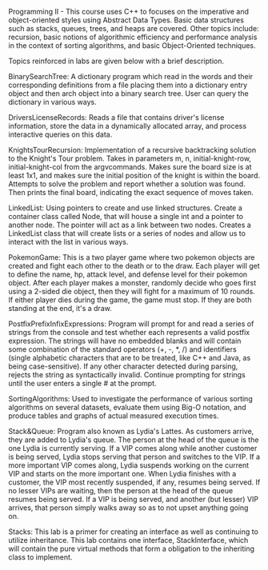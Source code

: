 Programming II - This course uses C++ to focuses on the imperative and object-oriented styles using Abstract Data Types. Basic data structures such as stacks, queues, trees, and heaps are covered. Other topics include: recursion, basic notions of algorithmic efficiency and performance analysis in the context of sorting algorithms, and basic Object-Oriented techniques.

Topics reinforced in labs are given below with a brief description. 



BinarySearchTree: A dictionary program which read in the words and their corresponding definitions from a file placing them into a dictionary entry object and then arch object into a binary search tree. User can query the dictionary in various ways.

DriversLicenseRecords:  Reads a file that contains driver's license information, store the data
in a dynamically allocated array, and process interactive queries on this data.

KnightsTourRecursion: Implementation of a recursive backtracking solution to the Knight's Tour problem. Takes in parameters m, n, initial-knight-row, initial-knight-col from the argvcommands. Makes sure the board size is at least 1x1, and makes sure the initial position of the knight is within the board. Attempts to solve the problem and report whether a solution was found. Then prints the final board, indicating the exact sequence of moves taken.

LinkedList: Using pointers to create and use linked structures. Create a container class called Node, that will house a single int and a pointer to another node. The pointer will act as a link between two nodes. Creates a LinkedList class that will create lists or a series of nodes and allow us to interact with the list in various ways.

PokemonGame: This is a two player game where two pokemon objects are created and fight each other to the death or to the draw. Each player will get to define the name, hp, attack level, and defense level for their pokemon object. After each player makes a monster, randomly decide who goes first using a 2-sided die object, then they will fight for a maximum of 10 rounds. If either player dies during the game, the game must stop. If they are both standing at the end, it's a draw.

PostfixPrefixInfixExpressions: Program will prompt for and read a series of strings from the console and test whether each represents a valid postfix expression. The strings will have no embedded blanks and will contain some combination of the standard operators (+, -, *, /) and identifiers (single alphabetic characters that are to be treated, like C++ and Java, as being case-sensitive). If any other character detected during parsing, rejects the string as syntactically invalid. Continue prompting for strings until the user enters a single # at the prompt.

SortingAlgorithms: Used to investigate the performance of various sorting algorithms on several datasets, evaluate them using Big-O notation, and produce tables and graphs of actual measured execution times.

Stack&Queue: Program also known as Lydia's Lattes. As customers arrive, they are added to Lydia's queue. The person at the head of the queue is the one Lydia is currently serving. If a VIP comes along while another customer is being served, Lydia stops serving that person and switches to the VIP. If a more important VIP comes along, Lydia suspends working on the current VIP and starts on the more important one. When Lydia finishes with a customer, the VIP most recently suspended, if any, resumes being served. If no lesser VIPs are waiting, then the person at the head of the queue resumes being served. If a VIP is being served, and another (but lesser) VIP arrives, that person simply walks away so as to not upset anything going on.

Stacks: This lab is a primer for creating an interface as well as continuing to utilize inheritance. This lab contains one interface, StackInterface, which will contain the pure virtual methods that form a obligation to the inheriting class to implement.
